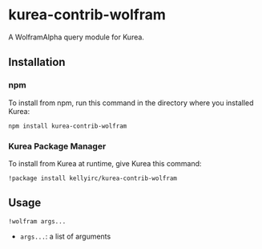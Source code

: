 # kurea-contrib-wolfram

A WolframAlpha query module for Kurea.

## Installation

### npm

To install from npm, run this command in the directory where you installed Kurea:

`npm install kurea-contrib-wolfram`

### Kurea Package Manager

To install from Kurea at runtime, give Kurea this command:

`!package install kellyirc/kurea-contrib-wolfram`

## Usage

`!wolfram args...`

 - `args...`: a list of arguments
 